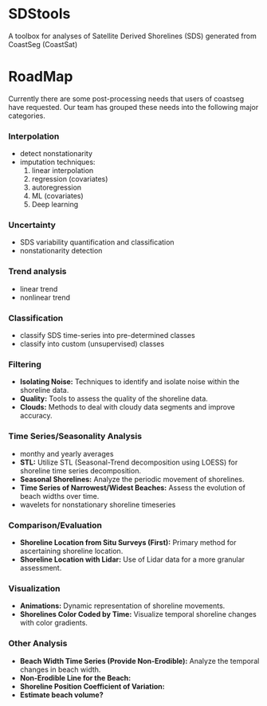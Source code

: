 # SDStools
A toolbox for analyses of Satellite Derived Shorelines (SDS) generated from CoastSeg (CoastSat)

# RoadMap 
Currently there are some post-processing needs that users of coastseg have requested. Our team has grouped these needs into the following major categories.

### **Interpolation**
- detect nonstationarity
- imputation techniques:
  1) linear interpolation
  2) regression (covariates)
  3) autoregression
  4) ML (covariates)
  5) Deep learning  

### **Uncertainty**
- SDS variability quantification and classification
- nonstationarity detection

### **Trend analysis**
- linear trend
- nonlinear trend

### **Classification**
- classify SDS time-series into pre-determined classes
- classify into custom (unsupervised) classes

### **Filtering**
- **Isolating Noise:** Techniques to identify and isolate noise within the shoreline data.
- **Quality:** Tools to assess the quality of the shoreline data.
- **Clouds:** Methods to deal with cloudy data segments and improve accuracy.

### **Time Series/Seasonality Analysis**
- monthy and yearly averages
- **STL:** Utilize STL (Seasonal-Trend decomposition using LOESS) for shoreline time series decomposition.
- **Seasonal Shorelines:** Analyze the periodic movement of shorelines.
- **Time Series of Narrowest/Widest Beaches:** Assess the evolution of beach widths over time.
- wavelets for nonstationary shoreline timeseries

### **Comparison/Evaluation**
- **Shoreline Location from Situ Surveys (First):** Primary method for ascertaining shoreline location.
- **Shoreline Location with Lidar:** Use of Lidar data for a more granular assessment.

### **Visualization**
- **Animations:** Dynamic representation of shoreline movements.
- **Shorelines Color Coded by Time:** Visualize temporal shoreline changes with color gradients.

### **Other Analysis**
- **Beach Width Time Series (Provide Non-Erodible):** Analyze the temporal changes in beach width.
- **Non-Erodible Line for the Beach:**
- **Shoreline Position Coefficient of Variation:**
- **Estimate beach volume?**


